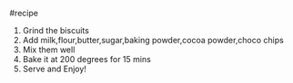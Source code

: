 #recipe
1. Grind the biscuits
2. Add milk,flour,butter,sugar,baking powder,cocoa powder,choco chips
3. Mix them well
4. Bake it at 200 degrees for 15 mins
5. Serve and Enjoy!
